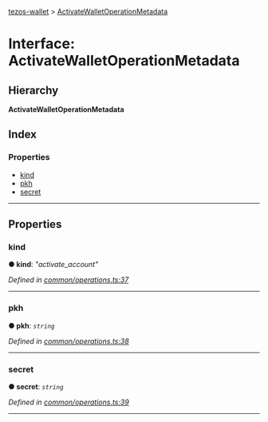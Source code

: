 [tezos-wallet](../README.md) > [ActivateWalletOperationMetadata](../interfaces/activatewalletoperationmetadata.md)

# Interface: ActivateWalletOperationMetadata

## Hierarchy

**ActivateWalletOperationMetadata**

## Index

### Properties

* [kind](activatewalletoperationmetadata.md#kind)
* [pkh](activatewalletoperationmetadata.md#pkh)
* [secret](activatewalletoperationmetadata.md#secret)

---

## Properties

<a id="kind"></a>

###  kind

**● kind**: *"activate_account"*

*Defined in [common/operations.ts:37](https://github.com/simplestaking/tezos-wallet/blob/456a549/src/common/operations.ts#L37)*

___
<a id="pkh"></a>

###  pkh

**● pkh**: *`string`*

*Defined in [common/operations.ts:38](https://github.com/simplestaking/tezos-wallet/blob/456a549/src/common/operations.ts#L38)*

___
<a id="secret"></a>

###  secret

**● secret**: *`string`*

*Defined in [common/operations.ts:39](https://github.com/simplestaking/tezos-wallet/blob/456a549/src/common/operations.ts#L39)*

___

